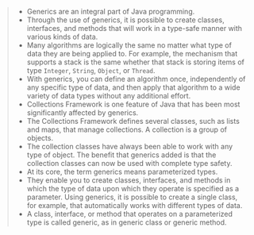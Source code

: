 > - Generics are an integral part of Java programming.
> - Through the use of generics, it is possible to create classes, interfaces, and methods that will work in a type-safe manner with various kinds of data.
> - Many algorithms are logically the same no matter what type of data they are being applied to. For example, the mechanism that supports a stack is the same whether that stack is storing items of type `Integer`, `String`, `Object`, or `Thread`.
> - With generics, you can define an algorithm once, independently of any specific type of data, and then apply that algorithm to a wide variety of data types without any additional effort.
> - Collections Framework is one feature of Java that has been most significantly affected by generics.
> - The Collections Framework defines several classes, such as lists and maps, that manage collections. A collection is a group of objects.
> - The collection classes have always been able to work with any type of object. The benefit that generics added is that the collection classes can now be used with complete type safety.
> - At its core, the term generics means parameterized types.
> - They enable you to create classes, interfaces, and methods in which the type of data upon which they operate is specified as a parameter. Using generics, it is possible to create a single class, for example, that automatically works with different types of data.
> - A class, interface, or method that operates on a parameterized type is called generic, as in generic class or generic method.